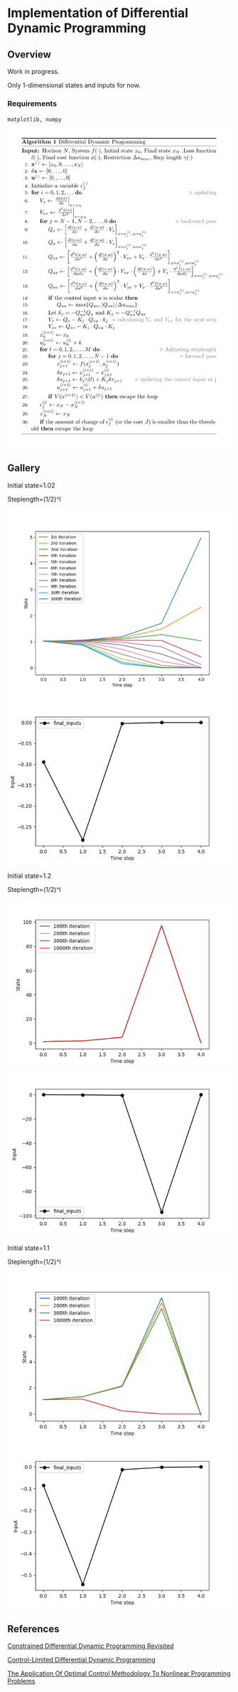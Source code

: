 # Implementation of Differential Dynamic Programming
## Overview
Work in progress. 

Only 1-dimensional states and inputs for now.
### Requirements
`
matplotlib, numpy
`

![pseudocode](./pcode.png)
## Gallery
Initial state=1.02

Steplength=(1/2)^l

![error1](./error.png)
![error2](./error_2.png)

Initial state=1.2

Steplength=(1/2)^l

![error3](./error_3.png)
![error4](./error_4.png)

Initial state=1.1

Steplength=(1/2)^l

![error5](./error_5.png)
![error6](./error_6.png)
## References
[Constrained Differential Dynamic Programming Revisited](https://arxiv.org/abs/2005.00985)

[Control-Limited Differential Dynamic Programming](https://homes.cs.washington.edu/~todorov/papers/TassaICRA14.pdf)

[The Application Of Optimal Control Methodology To Nonlinear Programming Problems](https://link.springer.com/article/10.1007/BF01584253)